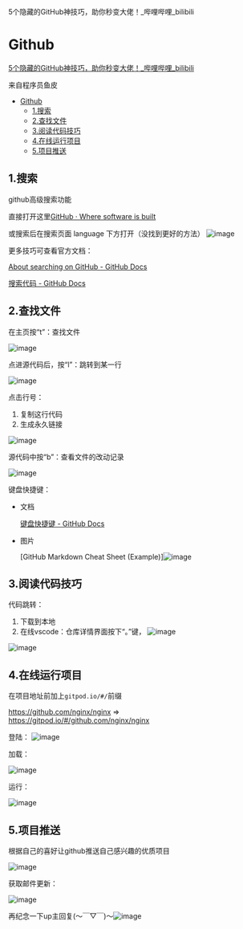 5个隐藏的GitHub神技巧，助你秒变大佬！_哔哩哔哩_bilibili
# Github

[5个隐藏的GitHub神技巧，助你秒变大佬！\_哔哩哔哩\_bilibili](https://www.bilibili.com/video/BV1q54y1f7h6?spm_id_from=333.337.search-card.all.click)

来自程序员鱼皮

- [Github](#github)
  - [1.搜索](#1搜索)
  - [2.查找文件](#2查找文件)
  - [3.阅读代码技巧](#3阅读代码技巧)
  - [4.在线运行项目](#4在线运行项目)
  - [5.项目推送](#5项目推送)

## 1.搜索

github高级搜索功能

直接打开这里[GitHub · Where software is built](https://github.com/search/advanced)

或搜索后在搜索页面 language 下方打开（没找到更好的方法）
![image](https://user-images.githubusercontent.com/59469976/169645102-3416d2cb-49c8-4fab-bd0f-40f25a42e911.png)

更多技巧可查看官方文档：

[About searching on GitHub \- GitHub Docs](https://docs.github.com/cn/search-github/getting-started-with-searching-on-github/about-searching-on-github)

[搜索代码 \- GitHub Docs](https://docs.github.com/cn/search-github/searching-on-github/searching-code)

## 2.查找文件

在主页按“t”：查找文件

![image](https://user-images.githubusercontent.com/59469976/169645130-b9d9b52b-6e83-47af-a966-fef2cc97ee2a.png)

点进源代码后，按“l”：跳转到某一行

![image](https://user-images.githubusercontent.com/59469976/169645136-b261ebcb-4d1a-4e8c-bb9a-afa93694f291.png)

点击行号：

1. 复制这行代码
2. 生成永久链接

![image](https://user-images.githubusercontent.com/59469976/169645142-56438600-7a56-4f8b-b31a-6331db6f1eb5.png)

源代码中按“b”：查看文件的改动记录

![image](https://user-images.githubusercontent.com/59469976/169645151-99e71e6f-ac5b-410c-8e6e-3cd055b7a9b8.png)

键盘快捷键：

- 文档

  [键盘快捷键 \- GitHub Docs](https://docs.github.com/cn/get-started/using-github/keyboard-shortcuts)

- 图片

  [GitHub Markdown Cheat Sheet \(Example\)]![image](https://user-images.githubusercontent.com/59469976/169645324-fa090ed2-336f-4349-8fc5-77e459ac1e6a.png)

## 3.阅读代码技巧

代码跳转：

1. 下载到本地
2. 在线vscode：仓库详情界面按下“。”键，
![image](https://user-images.githubusercontent.com/59469976/169645162-d2490143-9631-4fc6-b423-5496283c01d1.png)


![image](https://user-images.githubusercontent.com/59469976/169645174-b181f38e-06c5-491d-9f53-9c643b1f21b6.png)

## 4.在线运行项目

在项目地址前加上`gitpod.io/#/`前缀

https://github.com/nginx/nginx  => https://gitpod.io/#/github.com/nginx/nginx

登陆：
![image](https://user-images.githubusercontent.com/59469976/169645192-95a77660-cbb3-4628-a7a2-8e5bf5f06c7e.png)

加载：

![image](https://user-images.githubusercontent.com/59469976/169645202-3544c188-106e-40d3-8240-f9276982ef39.png)

运行：

![image](https://user-images.githubusercontent.com/59469976/169645207-948d5d53-bcc9-431f-a273-236504bfc1a5.png)



## 5.项目推送

根据自己的喜好让github推送自己感兴趣的优质项目

![image](https://user-images.githubusercontent.com/59469976/169645217-0735c9da-6260-4de8-b3a4-ba72fd68b7bc.png)



获取邮件更新：

![image](https://user-images.githubusercontent.com/59469976/169645228-0c91c05f-a053-44e7-af4a-76a7c0ff8fa2.png)



再纪念一下up主回复(～￣▽￣)～![image](https://user-images.githubusercontent.com/59469976/169645267-10738b68-25b6-4197-8368-4861ad239807.png)
